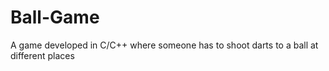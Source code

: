 # Ball-Game
A game developed in C/C++ where someone has to shoot darts to a ball at different places
